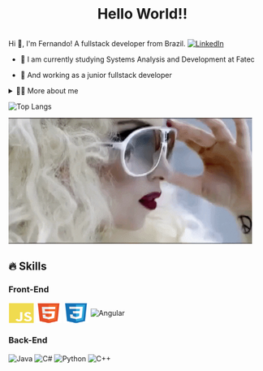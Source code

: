 <div id="user-content-toc">
  <ul align="center">
    <summary><h1 style="display: inline-block">Hello World!!</h1></summary>
</div>

<p>
  Hi 👋, I'm Fernando! A fullstack developer from Brazil.
  <a href="https://www.linkedin.com/in/fernando-zilion/" target="_blank">
    <img src="https://img.shields.io/badge/LinkedIn-0077B5?style=for-the-badge&logo=linkedin&logoColor=white" alt="LinkedIn">
  </a>

  - 🌱 I am currently studying Systems Analysis and Development at Fatec

  - 🔭 And working as a junior fullstack developer
</p>

<details>
  <summary>👨‍💻 More about me</summary>

  - 💬 I am 19 years old and have knowledge in Object-Oriented Programming, Databases, Process Automation, Data Analysis, Data Mining and Cybersecurity Fundamentals;

  - ⚡I'm a big fan of Lady Gaga, I'm interested in continuing an academic career relating philosophy to technology and I've already given a lecture on Artificial Intelligence.
</details>

![Top Langs](https://github-readme-stats.vercel.app/api/top-langs/?username=zilionn&hide_progress=true)


![Gaga beeing diva](giphy.gif)


## 🔥 Skills
  <div style="flex-basis: 48%;">
    <h3>Front-End</h3>
    <img align="center" alt="Js" height="40" width="50" src="https://raw.githubusercontent.com/devicons/devicon/master/icons/javascript/javascript-plain.svg">
    <img align="center" alt="HTML" height="40" width="50" src="https://raw.githubusercontent.com/devicons/devicon/master/icons/html5/html5-original.svg">
    <img align="center" alt="CSS" height="40" width="50" src="https://raw.githubusercontent.com/devicons/devicon/master/icons/css3/css3-original.svg">
    <img align="center" alt="Angular" height="40" width="50" src="https://img.shields.io/badge/Angular-DD0031?style=for-the-badge&logo=angular&logoColor=white">
  </div>
  
  <div style="flex-basis: 48%;">
    <h3>Back-End</h3>
    <img align="center" alt="Java" height="40" width="50" src="https://img.shields.io/badge/Java-ED8B00?style=for-the-badge&logo=openjdk&logoColor=white">
    <img align="center" alt="C#" height="40" width="50" src="https://img.shields.io/badge/C%23-239120?style=for-the-badge&logo=c-sharp&logoColor=white">
    <img align="center" alt="Python" height="40" width="50" src="https://img.shields.io/badge/Python-3776AB?style=for-the-badge&logo=python&logoColor=white">
    <img align="center" alt="C++" height="40" width="50" src="https://img.shields.io/badge/C%2B%2B-00599C?style=for-the-badge&logo=c%2B%2B&logoColor=white">
  </div>



